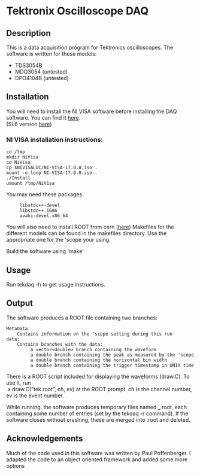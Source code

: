 # Tektronix Oscilloscope DAQ

## Description

 This is a data acquisition program for Tektronics oscilloscopes. The software is written for these models:
 * TDS3054B
 * MDO3054   (untested)
 * DPO4104B  (untested)

## Installation

  You will need to install the NI VISA software before installing the DAQ software. You can find it [here](https://www.ni.com/visa/).  
(SL6 version [here](http://www.ni.com/download/ni-visa-17.0/6700/en/))

### NI VISA installation instructions:
    cd /tmp 
    mkdir NiVisa
    cd NiVisa
    cp $NIVISALOC/NI-VISA-17.0.0.iso .
    mount -o loop NI-VISA-17.0.0.iso .
    ./Install
    umount /tmp/NiVisa

 You may need these packages
 
	     libstdc++-devel
	     libstdc++.i686
	     avahi-devel.x86_64


  You will also need to install ROOT from cern ([here](https://root.cern.ch/downloading-root
))
  Makefiles for the different models can be found in the makefiles directory. Use the appropriate one for the 'scope your using.

  Build the software using 'make'


## Usage

  Run tekdaq -h to get usage instructions.


## Output

  The software produces a ROOT file containing two branches:
  
	MetaData:
		Contains information on the 'scope setting during this run
	data:
		Contains branches with the data:
			 a vector<double> branch containing the waveform
			 a double branch containing the peak as measured by the 'scope
			 a double branch containing the horizontal bin width
			 a double branch containing the trigger timestamp in UNIX time


  There is a ROOT script included for displaying the waveforms (draw.C). To use it, run			 
  	.x draw.C("tek.root", ch, ev) 
  at the ROOT prompt. ch is the channel number, ev is the event number.

  While running, the software produces temporary files named <filename>_<n>.root, each containing some number of entries (set by the tekdaq -r command). If the software closes without crashing, these are merged into <filename>.root and deleted.  

  
  ## Acknowledgements 
  
  Much of the code used in this software was written by Paul Poffenberger. I adapted the code to an object oriented framework and added some more options
